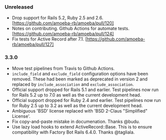 ### Unreleased

* Drop support for Rails 5.2, Ruby 2.5 and 2.6. [https://github.com/amoeba-rb/amoeba/pull/120]
* Notes on contributing. Github Actions for automate tests. [https://github.com/amoeba-rb/amoeba/pull/124]
* Fix tests for Active Record after 7.1. [https://github.com/amoeba-rb/amoeba/pull/127]

### 3.3.0

* Move test pipelines from Travis to Github Actions.
* `include_field` and `exclude_field` configuration options have been removed.
  These had been marked as deprecated in version 2 and replaced by
  `include_association` and `exclude_association`.
* Official support dropped for Rails 5.1 and earlier. Test pipelines now run
  for Rails 5.2 up to 7.0 as well as the current development head.
* Official support dropped for Ruby 2.4 and earlier. Test pipelines now run for
  Ruby 2.5 up to 3.2 as well as the current development head.
* Ambiguous 'BSD' license replaced with 'BSD 2-Claus "Simplified" License'.
* Fix copy-and-paste mistake in documenation. Thanks @budu.
* Use lazy load hooks to extend ActiveRecord::Base. This is to ensure
  compatibility with Factory Bot Rails 6.4.0. Thanks @tagliala.
